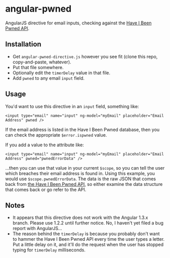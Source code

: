 angular-pwned
=============

AngularJS directive for email inputs, checking against the [Have I Been Pwned API](https://haveibeenpwned.com/).

## Installation

* Get `angular-pwned-directive.js` however you see fit (clone this repo, copy-and-paste, whatever).
* Put that file somewhere.
* Optionally edit the `timerDelay` value in that file.
* Add `pwned` to any email `input` field.

## Usage

You'd want to use this directive in an `input` field, something like:

```
<input type="email" name="input" ng-model="myEmail" placeholder="Email Address" pwned />
```

If the email address is listed in the Have I Been Pwned database, then you can check the appropriate `$error.ispwned` value.

If you add a value to the attribute like:

```
<input type="email" name="input" ng-model="myEmail" placeholder="Email Address" pwned="pwnedErrorData" />
```

...then you can use that value in your current `$scope`, so you can tell the user which breaches their email address is found in. Using this example, you would use `$scope.pwnedErrorData`. The data is the raw JSON that comes back from [the Have I Been Pwned API](https://haveibeenpwned.com/API/v2), so either examine the data structure that comes back or go refer to the API.

## Notes

* It appears that this directive does not work with the Angular 1.3.x branch. Please use 1.2.2 until further notice. No, I haven't yet filed a bug report with AngularJS...
* The reason behind the `timerDelay` is because you probably don't want to hammer the Have I Been Pwned API every time the user types a letter. Put a little delay on it, and it'll do the request when the user has stopped typing for `timerDelay` milliseconds.
